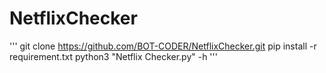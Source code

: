 # NetflixChecker
'''
git clone https://github.com/BOT-CODER/NetflixChecker.git
pip install -r requirement.txt
python3 "Netflix Checker.py" -h
'''
